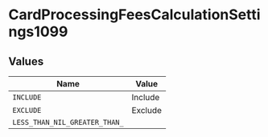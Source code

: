 # CardProcessingFeesCalculationSettings1099


## Values

| Name                          | Value                         |
| ----------------------------- | ----------------------------- |
| `INCLUDE`                     | Include                       |
| `EXCLUDE`                     | Exclude                       |
| `LESS_THAN_NIL_GREATER_THAN_` | <nil>                         |